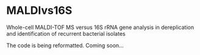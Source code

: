 # MALDIvs16S
Whole-cell MALDI-TOF MS versus 16S rRNA gene analysis in dereplication and identification of recurrent bacterial isolates

The code is being reformatted. Coming soon...
